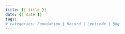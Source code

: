 ```yaml
---
title: {{ title }}
date: {{ date }}
tags:
# categories: Foundation | Record | Leetcode | Bug
---
```

